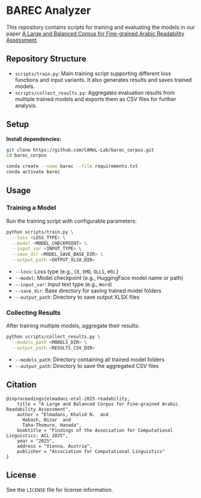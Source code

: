 # BAREC Analyzer

This repository contains scripts for training and evaluating the models in our paper [A Large and Balanced Corpus for Fine-grained Arabic Readability Assessment](https://arxiv.org/abs/2502.13520).

## Repository Structure

- `scripts/train.py`: Main training script supporting different loss functions and input variants. It also generates results and saves trained models.
- `scripts/collect_results.py`: Aggregates evaluation results from multiple trained models and exports them as CSV files for further analysis.

## Setup

**Install dependencies:**
   ```sh
   git clone https://github.com/CAMeL-Lab/barec_corpus.git
   cd barec_corpus

   conda create --name barec --file requirements.txt
   conda activate barec
   ```


## Usage

### Training a Model

Run the training script with configurable parameters:

```sh
python scripts/train.py \
  --loss <LOSS_TYPE> \
  --model <MODEL_CHECKPOINT> \
  --input_var <INPUT_TYPE> \
  --save_dir <MODEL_SAVE_BASE_DIR> \
  --output_path <OUTPUT_XLSX_DIR>
```

- `--loss`: Loss type (e.g., `CE`, `EMD`, `OLL1`, etc.)
- `--model`: Model checkpoint (e.g., HuggingFace model name or path)
- `--input_var`: Input text type (e.g., `Word`)
- `--save_dir`: Base directory for saving trained model folders
- `--output_path`: Directory to save output XLSX files

### Collecting Results

After training multiple models, aggregate their results:

```sh
python scripts/collect_results.py \
  --models_path <MODELS_DIR> \
  --output_path <RESULTS_CSV_DIR>
```

- `--models_path`: Directory containing all trained model folders
- `--output_path`: Directory to save the aggregated CSV files

## Citation
```
@inproceedings{elmadani-etal-2025-readability,
    title = "A Large and Balanced Corpus for Fine-grained Arabic Readability Assessment",
    author = "Elmadani, Khalid N.  and
      Habash, Nizar  and
      Taha-Thomure, Hanada",
    booktitle = "Findings of the Association for Computational Linguistics: ACL 2025",
    year = "2025",
    address = "Vienna, Austria",
    publisher = "Association for Computational Linguistics"
}
```

## License
See the `LICENSE` file for license information.
